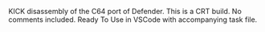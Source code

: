 KICK disassembly of the C64 port of Defender.
This is a CRT build.
No comments included.
Ready To Use in VSCode with accompanying task file.
